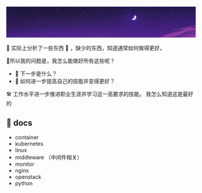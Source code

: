 ![image-20231022000800957](./all_image/README/image-20231022000800957.png)

💛 实际上分析了一些东西 🧐 ，缺少的东西，知道通常如何做得更好。

💚所以我的问题是，我怎么能做好所有这些呢？

+ 🤔 下一步是什么？
+ 🤔 如何进一步提高自己的技能并变得更好？

🛠 工作水平进一步推进职业生涯并学习这一高要求的技能。 我怎么知道这是最好的

## 🚀 docs

+ container 
+ kubernetes
+ linux 
+ middleware （中间件相关）
+ monitor
+ nginx
+ openstack
+ python

